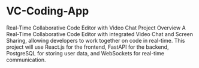 # VC-Coding-App
Real-Time Collaborative Code Editor with Video Chat
Project Overview
A Real-Time Collaborative Code Editor with integrated Video Chat and Screen Sharing, allowing developers to work together on code in real-time. This project will use React.js for the frontend, FastAPI for the backend, PostgreSQL for storing user data, and WebSockets for real-time communication.

